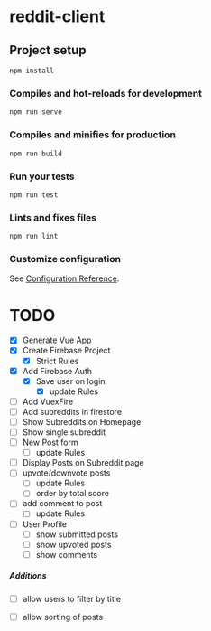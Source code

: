 # reddit-client

## Project setup
```
npm install
```

### Compiles and hot-reloads for development
```
npm run serve
```

### Compiles and minifies for production
```
npm run build
```

### Run your tests
```
npm run test
```

### Lints and fixes files
```
npm run lint
```

### Customize configuration
See [Configuration Reference](https://cli.vuejs.org/config/).

# TODO
- [x] Generate Vue App
- [x] Create Firebase Project
    - [x] Strict Rules
- [x] Add Firebase Auth
    - [x] Save user on login
        - [x] update Rules
- [ ] Add VuexFire
- [ ] Add subreddits in firestore
- [ ] Show Subreddits on Homepage
- [ ] Show single subreddit
- [ ] New Post form
    - [ ] update Rules
- [ ] Display Posts on Subreddit page
- [ ] upvote/downvote posts
    - [ ] update Rules
    - [ ] order by total score
- [ ] add comment to post
    - [ ] update Rules
- [ ] User Profile
    - [ ] show submitted posts
    - [ ] show upvoted posts
    - [ ] show comments

##### Additions

- [ ] allow users to filter by title
- [ ] allow sorting of posts


